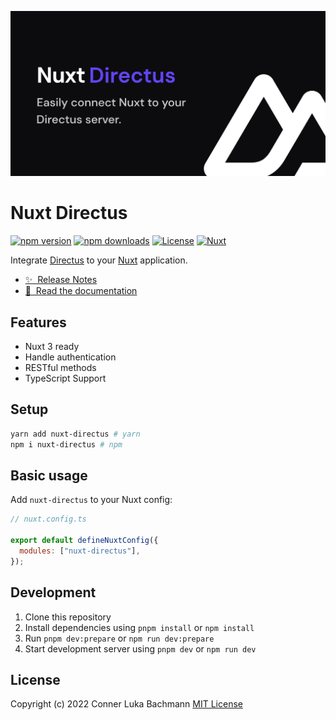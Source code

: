 [![nuxt-directus](https://github.com/Intevel/nuxt-directus/blob/c027156408fd558f7867a6e5218d2d19acea445d/docs/public/cover.png)](https://nuxt-directus.site/)

# Nuxt Directus

[![npm version][npm-version-src]][npm-version-href]
[![npm downloads][npm-downloads-src]][npm-downloads-href]
[![License][license-src]][license-href]
[![Nuxt][nuxt-src]][nuxt-href]

Integrate [Directus](https://directus.io/) to your [Nuxt](https://nuxt.com/) application.

- [✨ &nbsp;Release Notes](https://github.com/directus-community/nuxt-directus/releases)
- [📖 &nbsp;Read the documentation](https://nuxt-directus.site/)

## Features

- Nuxt 3 ready
- Handle authentication
- RESTful methods
- TypeScript Support

## Setup

```sh
yarn add nuxt-directus # yarn
npm i nuxt-directus # npm
```

## Basic usage

Add `nuxt-directus` to your Nuxt config:

```javascript
// nuxt.config.ts

export default defineNuxtConfig({
  modules: ["nuxt-directus"],
});
```

## Development

1. Clone this repository
2. Install dependencies using `pnpm install` or `npm install`
3. Run `pnpm dev:prepare` or `npm run dev:prepare`
4. Start development server using `pnpm dev` or `npm run dev`

## License

Copyright (c) 2022 Conner Luka Bachmann
[MIT License](./LICENSE)

<!-- Badges -->

[npm-version-src]: https://img.shields.io/npm/v/nuxt-directus/latest.svg?style=flat&colorA=18181B&colorB=28CF8D
[npm-version-href]: https://npmjs.com/package/nuxt-directus
[npm-downloads-src]: https://img.shields.io/npm/dt/nuxt-directus.svg?style=flat&colorA=18181B&colorB=28CF8D
[npm-downloads-href]: https://npmjs.com/package/nuxt-directus
[license-src]: https://img.shields.io/npm/l/nuxt-directus.svg?style=flat&colorA=18181B&colorB=28CF8D
[license-href]: https://npmjs.com/package/nuxt-directus
[nuxt-src]: https://img.shields.io/badge/Nuxt-18181B?logo=nuxt.js
[nuxt-href]: https://nuxt.com
